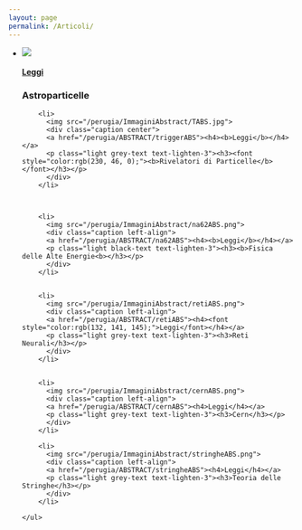 ```yaml
---
layout: page
permalink: /Articoli/
---
```

<!-- slideshow -->
<div class="section">
  <div class="slider" id="foto">
    <ul class="slides">
        <li>
          <img src="/perugia/ImmaginiAbstract/ams02ABS.png">
          <div class="caption left-align">
          <a href="/perugia/ABSTRACT/ams02ABS"><h4><b>Leggi</b></h4></a>
          <p class="light grey-text text-lighten-3"><h3><b>Astroparticelle</b></h3></p>
          </div>
        </li>

        <li>
          <img src="/perugia/ImmaginiAbstract/TABS.jpg">
          <div class="caption center">
          <a href="/perugia/ABSTRACT/triggerABS"><h4><b>Leggi</b></h4></a>
          <p class="light grey-text text-lighten-3"><h3><font style="color:rgb(230, 46, 0);"><b>Rivelatori di Particelle</b></font></h3></p>
          </div>
        </li>



        <li>
          <img src="/perugia/ImmaginiAbstract/na62ABS.png">
          <div class="caption left-align">
          <a href="/perugia/ABSTRACT/na62ABS"><h4><b>Leggi</b></h4></a>
          <p class="light black-text text-lighten-3"><h3><b>Fisica delle Alte Energie<b></h3></p>
          </div>
        </li>


        <li>
          <img src="/perugia/ImmaginiAbstract/retiABS.png">
          <div class="caption left-align">
          <a href="/perugia/ABSTRACT/retiABS"><h4><font style="color:rgb(132, 141, 145);">Leggi</font></h4></a>
          <p class="light grey-text text-lighten-3"><h3>Reti Neurali</h3></p>
          </div>
        </li>


        <li>
          <img src="/perugia/ImmaginiAbstract/cernABS.png">
          <div class="caption left-align">
          <a href="/perugia/ABSTRACT/cernABS"><h4>Leggi</h4></a>
          <p class="light grey-text text-lighten-3"><h3>Cern</h3></p>
          </div>
        </li>

        <li>
          <img src="/perugia/ImmaginiAbstract/stringheABS.png">
          <div class="caption left-align">
          <a href="/perugia/ABSTRACT/stringheABS"><h4>Leggi</h4></a>
          <p class="light grey-text text-lighten-3"><h3>Teoria delle Stringhe</h3></p>
          </div>
        </li>

    </ul>
  </div>
</div>
